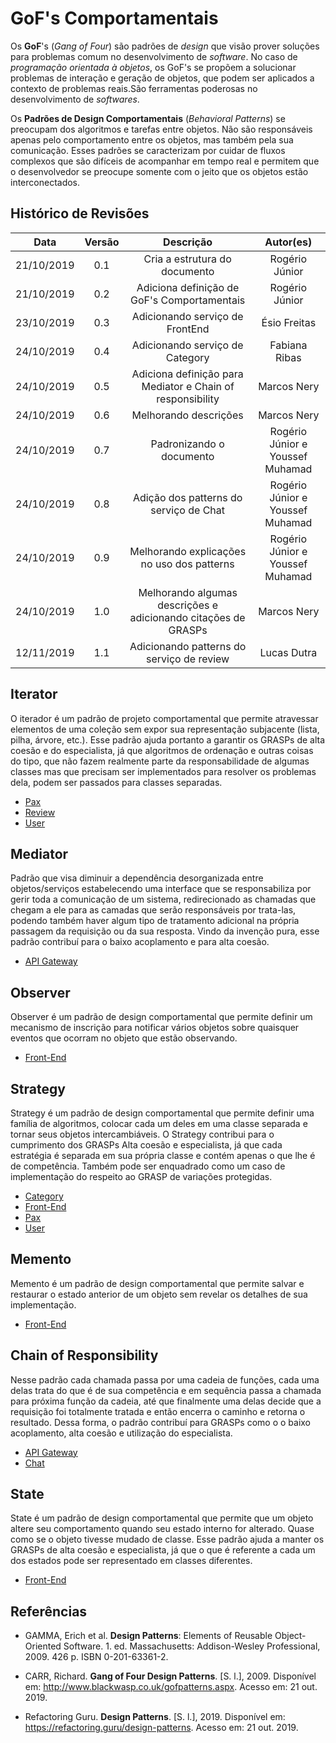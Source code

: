 # GoF's Comportamentais

Os **GoF**'s (_Gang of Four_) são padrões de _design_ que visão prover soluções para problemas comum no desenvolvimento de _software_. No caso de _programação orientada à objetos_, os GoF's se propõem a solucionar problemas de interação e geração de objetos, que podem ser aplicados a contexto de problemas reais.São ferramentas poderosas no desenvolvimento de _softwares_.

Os **Padrões de Design Comportamentais** (_Behavioral Patterns_) se preocupam dos algoritmos e tarefas entre objetos. Não são responsáveis apenas pelo comportamento entre os objetos, mas também pela sua comunicação. Esses padrões se caracterizam por cuidar de fluxos complexos que são difíceis de acompanhar em tempo real e permitem que o desenvolvedor se preocupe somente com o jeito que os objetos estão interconectados.

## Histórico de Revisões

|    Data    | Versão |                           Descrição                            |            Autor(es)             |
| :--------: | :----: | :------------------------------------------------------------: | :------------------------------: |
| 21/10/2019 |  0.1   |                 Cria a estrutura do documento                  |          Rogério Júnior          |
| 21/10/2019 |  0.2   |          Adiciona definição de GoF's Comportamentais           |          Rogério Júnior          |
| 23/10/2019 |  0.3   |                Adicionando serviço de FrontEnd                 |           Ésio Freitas           |
| 24/10/2019 |  0.4   |                Adicionando serviço de Category                 |          Fabiana Ribas           |
| 24/10/2019 |  0.5   |   Adiciona definição para Mediator e Chain of responsibility   |           Marcos Nery            |
| 24/10/2019 |  0.6   |                     Melhorando descrições                      |           Marcos Nery            |
| 24/10/2019 |  0.7   |                    Padronizando o documento                    | Rogério Júnior e Youssef Muhamad |
| 24/10/2019 |  0.8   |             Adição dos patterns do serviço de Chat             | Rogério Júnior e Youssef Muhamad |
| 24/10/2019 |  0.9   |           Melhorando explicações no uso dos patterns           | Rogério Júnior e Youssef Muhamad |
| 24/10/2019 |  1.0   | Melhorando algumas descrições e adicionando citações de GRASPs |           Marcos Nery            |
| 12/11/2019 |  1.1   |           Adicionando patterns do serviço de review            |           Lucas Dutra            |

<!-- ## Command

[Descrição] -->

## Iterator

O iterador é um padrão de projeto comportamental que permite atravessar elementos de uma coleção sem expor sua representação subjacente (lista, pilha, árvore, etc.). Esse padrão ajuda portanto a garantir os GRASPs de alta coesão e do especialista, já que algoritmos de ordenação e outras coisas do tipo, que não fazem realmente parte da responsabilidade de algumas classes mas que precisam ser implementados para resolver os problemas dela, podem ser passados para classes separadas.

- [Pax](docs/DS/dinamica-e-seminario-4-b/servicos/Pax.md#Iterator)
- [Review](docs/DS/dinamica-e-seminario-4-b/servicos/Review.md#Iterator)
- [User](docs/DS/dinamica-e-seminario-4-b/servicos/User.md#Iterator)

## Mediator

Padrão que visa diminuir a dependência desorganizada entre objetos/serviços estabelecendo uma interface que se responsabiliza por gerir toda a comunicação de um sistema, redirecionado as chamadas que chegam a ele para as camadas que serão responsáveis por trata-las, podendo também haver algum tipo de tratamento adicional na própria passagem da requisição ou da sua resposta. Vindo da invenção pura, esse padrão contribuí para o baixo acoplamento e para alta coesão.

- [API Gateway](docs/DS/dinamica-e-seminario-4-b/servicos/Gateway.md#mediator)

## Observer

Observer é um padrão de design comportamental que permite definir um mecanismo de inscrição para notificar vários objetos sobre quaisquer eventos que ocorram no objeto que estão observando.

- [Front-End](docs/DS/dinamica-e-seminario-4-b/servicos/front.md#Observer)

## Strategy

Strategy é um padrão de design comportamental que permite definir uma família de algoritmos, colocar cada um deles em uma classe separada e tornar seus objetos intercambiáveis. O Strategy contribui para o cumprimento dos GRASPs Alta coesão e especialista, já que cada estratégia é separada em sua própria classe e contém apenas o que lhe é de competência. Também pode ser enquadrado como um caso de implementação do respeito ao GRASP de variações protegidas.

- [Category](docs/DS/dinamica-e-seminario-4-b/servicos/Category.md#Strategy)
- [Front-End](docs/DS/dinamica-e-seminario-4-b/servicos/front.md#Strategy)
- [Pax](docs/DS/dinamica-e-seminario-4-b/servicos/Pax.md#Strategy)
- [User](docs/DS/dinamica-e-seminario-4-b/servicos/User.md#Strategy)

<!-- ## Template Method

[Descrição]

## Visitor

[Descrição] -->

## Memento

Memento é um padrão de design comportamental que permite salvar e restaurar o estado anterior de um objeto sem revelar os detalhes de sua implementação.

- [Front-End](docs/DS/dinamica-e-seminario-4-b/servicos/front.md#Memento)

## Chain of Responsibility

Nesse padrão cada chamada passa por uma cadeia de funções, cada uma delas trata do que é de sua competência e em sequência passa a chamada para próxima função da cadeia, até que finalmente uma delas decide que a requisição foi totalmente tratada e então encerra o caminho e retorna o resultado. Dessa forma, o padrão contribuí para GRASPs como o o baixo acoplamento, alta coesão e utilização do especialista.

- [API Gateway](docs/DS/dinamica-e-seminario-4-b/servicos/Gateway.md#chain-of-responsibility)
- [Chat](docs/DS/dinamica-e-seminario-4-b/servicos/Chat.md#chain-of-responsibility)

## State

State é um padrão de design comportamental que permite que um objeto altere seu comportamento quando seu estado interno for alterado. Quase como se o objeto tivesse mudado de classe. Esse padrão ajuda a manter os GRASPs de alta coesão e especialista, já que o que é referente a cada um dos estados pode ser representado em classes diferentes.

- [Front-End](docs/DS/dinamica-e-seminario-4-b/servicos/front.md#State)

## Referências

- GAMMA, Erich et al. **Design Patterns**: Elements of Reusable Object-Oriented Software. 1. ed. Massachusetts: Addison-Wesley Professional, 2009. 426 p. ISBN 0-201-63361-2.

- CARR, Richard. **Gang of Four Design Patterns**. [S. l.], 2009. Disponível em: http://www.blackwasp.co.uk/gofpatterns.aspx. Acesso em: 21 out. 2019.

- Refactoring Guru. **Design Patterns**. [S. l.], 2019. Disponível em: https://refactoring.guru/design-patterns. Acesso em: 21 out. 2019.
